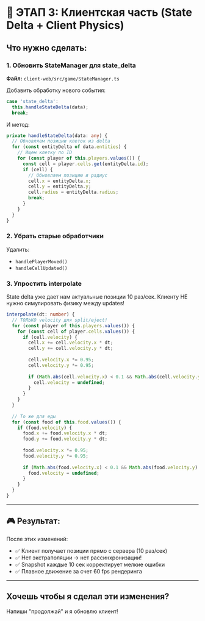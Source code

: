 # 🎯 ЭТАП 3: Клиентская часть (State Delta + Client Physics)

## Что нужно сделать:

### 1. Обновить StateManager для state_delta

**Файл:** `client-web/src/game/StateManager.ts`

Добавить обработку нового события:

```typescript
case 'state_delta':
  this.handleStateDelta(data);
  break;
```

И метод:

```typescript
private handleStateDelta(data: any) {
  // Обновляем позиции клеток из delta
  for (const entityDelta of data.entities) {
    // Ищем клетку по ID
    for (const player of this.players.values()) {
      const cell = player.cells.get(entityDelta.id);
      if (cell) {
        // Обновляем позицию и радиус
        cell.x = entityDelta.x;
        cell.y = entityDelta.y;
        cell.radius = entityDelta.radius;
        break;
      }
    }
  }
}
```

### 2. Убрать старые обработчики

Удалить:
- `handlePlayerMoved()`
- `handleCellUpdated()`

### 3. Упростить interpolate

State delta уже дает нам актуальные позиции 10 раз/сек.
Клиенту НЕ нужно симулировать физику между updates!

```typescript
interpolate(dt: number) {
  // ТОЛЬКО velocity для split/eject!
  for (const player of this.players.values()) {
    for (const cell of player.cells.values()) {
      if (cell.velocity) {
        cell.x += cell.velocity.x * dt;
        cell.y += cell.velocity.y * dt;
        
        cell.velocity.x *= 0.95;
        cell.velocity.y *= 0.95;
        
        if (Math.abs(cell.velocity.x) < 0.1 && Math.abs(cell.velocity.y) < 0.1) {
          cell.velocity = undefined;
        }
      }
    }
  }
  
  // То же для еды
  for (const food of this.food.values()) {
    if (food.velocity) {
      food.x += food.velocity.x * dt;
      food.y += food.velocity.y * dt;
      
      food.velocity.x *= 0.95;
      food.velocity.y *= 0.95;
      
      if (Math.abs(food.velocity.x) < 0.1 && Math.abs(food.velocity.y) < 0.1) {
        food.velocity = undefined;
      }
    }
  }
}
```

---

## 🎮 Результат:

После этих изменений:
- ✅ Клиент получает позиции прямо с сервера (10 раз/сек)
- ✅ Нет экстраполяции → нет рассинхронизации!
- ✅ Snapshot каждые 10 сек корректирует мелкие ошибки
- ✅ Плавное движение за счет 60 fps рендеринга

---

## Хочешь чтобы я сделал эти изменения?

Напиши "продолжай" и я обновлю клиент!
